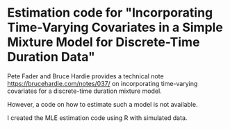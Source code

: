 # Estimation code for "Incorporating Time-Varying Covariates in a Simple Mixture Model for Discrete-Time Duration Data"

Pete Fader and Bruce Hardie provides a technical note <https://brucehardie.com/notes/037/> on incorporating time-varying covariates for a discrete-time duration mixture model.

However, a code on how to estimate such a model is not available.  

I created the MLE estimation code using R with simulated data.  
